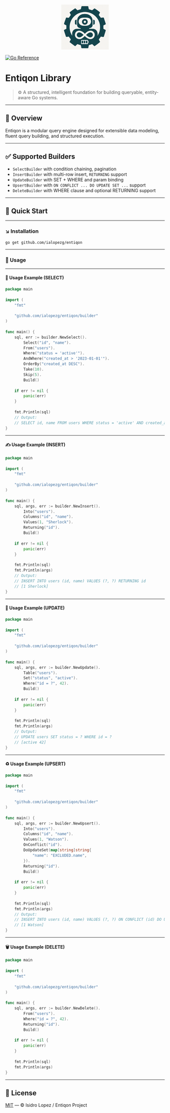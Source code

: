 <p align="center">
  <img src="assets/entiqon_logo.png" alt="Entiqon Logo" width="150"/>
</p>

[![Go Reference](https://pkg.go.dev/badge/github.com/ialopezg/entiqon.svg)](https://pkg.go.dev/github.com/ialopezg/entiqon)

# Entiqon Library

> ⚙️ A structured, intelligent foundation for building queryable, entity-aware Go systems.

---

## 🌱 Overview

Entiqon is a modular query engine designed for extensible data modeling, fluent query building, and structured
execution.

---

## ✅ Supported Builders

- `SelectBuilder` with condition chaining, pagination
- `InsertBuilder` with multi-row insert, `RETURNING` support
- `UpdateBuilder` with SET + WHERE and param binding
- `UpsertBuilder` with `ON CONFLICT ... DO UPDATE SET ...` support
- `DeleteBuilder` with WHERE clause and optional RETURNING support

---

## 🚀 Quick Start

---

### ↘️ Installation

```bash
go get github.com/ialopezg/entiqon
```

---

### 📘 Usage

---

#### 🚀 Usage Example (SELECT)

```go
package main

import (
	"fmt"

	"github.com/ialopezg/entiqon/builder"
)

func main() {
	sql, err := builder.NewSelect().
		Select("id", "name").
		From("users").
		Where("status = 'active'").
		AndWhere("created_at > '2023-01-01'").
		OrderBy("created_at DESC").
		Take(10).
		Skip(5).
		Build()

	if err != nil {
		panic(err)
	}

	fmt.Println(sql)
	// Output:
	// SELECT id, name FROM users WHERE status = 'active' AND created_at > '2023-01-01' ORDER BY created_at DESC LIMIT 10 OFFSET 5
}
```

---

#### ✍️ Usage Example (INSERT)

```go
package main

import (
	"fmt"

	"github.com/ialopezg/entiqon/builder"
)

func main() {
	sql, args, err := builder.NewInsert().
		Into("users").
		Columns("id", "name").
		Values(1, "Sherlock").
		Returning("id").
		Build()

	if err != nil {
		panic(err)
	}

	fmt.Println(sql)
	fmt.Println(args)
	// Output:
	// INSERT INTO users (id, name) VALUES (?, ?) RETURNING id
	// [1 Sherlock]
}
```

---

#### 🔄 Usage Example (UPDATE)

```go
package main

import (
	"fmt"

	"github.com/ialopezg/entiqon/builder"
)

func main() {
	sql, args, err := builder.NewUpdate().
		Table("users").
		Set("status", "active").
		Where("id = ?", 42).
		Build()

	if err != nil {
		panic(err)
	}

	fmt.Println(sql)
	fmt.Println(args)
	// Output:
	// UPDATE users SET status = ? WHERE id = ?
	// [active 42]
}
```

---

#### ♻️ Usage Example (UPSERT)

```go
package main

import (
	"fmt"

	"github.com/ialopezg/entiqon/builder"
)

func main() {
	sql, args, err := builder.NewUpsert().
		Into("users").
		Columns("id", "name").
		Values(1, "Watson").
		OnConflict("id").
		DoUpdateSet(map[string]string{
			"name": "EXCLUDED.name",
		}).
		Returning("id").
		Build()

	if err != nil {
		panic(err)
	}

	fmt.Println(sql)
	fmt.Println(args)
	// Output:
	// INSERT INTO users (id, name) VALUES (?, ?) ON CONFLICT (id) DO UPDATE SET name = EXCLUDED.name RETURNING id
	// [1 Watson]
}
```

---

#### 🗑️ Usage Example (DELETE)

```go
package main

import (
	"fmt"

	"github.com/ialopezg/entiqon/builder"
)

func main() {
	sql, args, err := builder.NewDelete().
		From("users").
		Where("id = ?", 42).
		Returning("id").
		Build()

	if err != nil {
		panic(err)
	}

	fmt.Println(sql)
	fmt.Println(args)
}
```

---

## 📄 License

[MIT](LICENSE) — © Isidro Lopez / Entiqon Project
